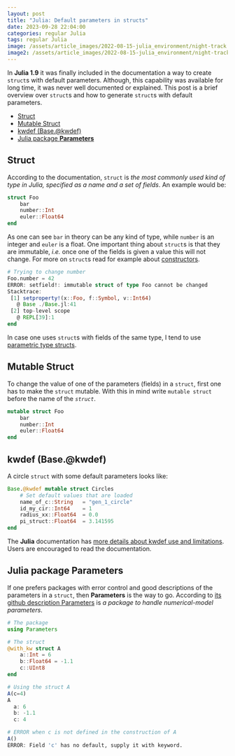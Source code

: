 ```yaml
---
layout: post
title: "Julia: Default parameters in structs"
date: 2023-09-28 22:04:00
categories: regular Julia
tags: regular Julia
image: /assets/article_images/2022-08-15-julia_environment/night-track.JPG
image2: /assets/article_images/2022-08-15-julia_environment/night-track-mobile.JPG
---
```


In **Julia 1.9** it was finally included in the documentation a way to create `struct`s with default parameters. Although, this capability was available for long time, it was never well documented or explained. This post is a brief overview over `struct`s and how to generate `struct`s with default parameters.

<!--toc:start-->

- [Struct](#struct)
- [Mutable Struct](#mutable-struct)
- [kwdef (Base.@kwdef)](#kwdef-basekwdef)
- [Julia package **Parameters**](#julia-package-parameters)
<!--toc:end-->

## Struct

According to the documentation, `struct` is _the most commonly used kind of type in Julia, specified as a name and a set of fields_. An example would be:

```julia
struct Foo
	bar
	number::Int
	euler::Float64
end
```

As one can see `bar` in theory can be any kind of type, while `number` is an integer and `euler` is a float. One important thing about `struct`s is that they are immutable, _i.e._ once one of the fields is given a value this will not change. For more on `struct`s read for example about [constructors][pap1].

```julia
# Trying to change number
Foo.number = 42
ERROR: setfield!: immutable struct of type Foo cannot be changed
Stacktrace:
 [1] setproperty!(x::Foo, f::Symbol, v::Int64)
   @ Base ./Base.jl:41
 [2] top-level scope
   @ REPL[39]:1
end
```

In case one uses `struct`s with fields of the same type, I tend to use [parametric type structs][pap2].

## Mutable Struct

To change the value of one of the parameters (fields) in a `struct`, first one has to make the `struct` mutable. With this in mind write `mutable struct` before the name of the _`struct`_.

```julia
mutable struct Foo
	bar
	number::Int
	euler::Float64
end
```

## kwdef (Base.@kwdef)

A circle `struct` with some default parameters looks like:

```julia
Base.@kwdef mutable struct Circles
	# Set default values that are loaded
	name_of_c::String   = "gen_1_circle"
	id_my_cir::Int64    = 1
	radius_xx::Float64  = 0.0
	pi_struct::Float64  = 3.141595
end
```

The **Julia** documentation has [more details about kwdef use and limitations][pap3]. Users are encouraged to read the documentation.

## Julia package **Parameters**

If one prefers packages with error control and good descriptions of the parameters in a `struct`, then **Parameters** is the way to go. According to [its github description Parameters][pap3] is _a package to handle numerical-model parameters_.

```julia
# The package
using Parameters

# The struct
@with_kw struct A
	a::Int = 6
	b::Float64 = -1.1
	c::UInt8
end

# Using the struct A
A(c=4)
A
  a: 6
  b: -1.1
  c: 4

# ERROR when c is not defined in the construction of A
A()
ERROR: Field 'c' has no default, supply it with keyword.
```

[pap1]: https://docs.julialang.org/en/v1/manual/constructors/ "Julia documentation on constructors"
[pap2]: https://docs.julialang.org/en/v1/manual/types/#Parametric-Types "Julia parametric types"
[pap3]: https://docs.julialang.org/en/v1/base/base/#Base.@kwdef "Using default parameters in a struc"
[pap4]: https://github.com/mauro3/Parameters.jl "Parameters.jl: A package to handle numerical-model parameters"
